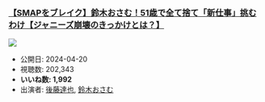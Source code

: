 ### [【SMAPをブレイク】鈴木おさむ！51歳で全て捨て「新仕事」挑むわけ【ジャニーズ崩壊のきっかけとは？】](https://www.youtube.com/watch?v=d3v4HRh81bw)
[![](https://img.youtube.com/vi/d3v4HRh81bw/sddefault.jpg)](https://www.youtube.com/watch?v=d3v4HRh81bw)
-   公開日: 2024-04-20
-   視聴数: 202,343
-   **いいね数: 1,992**
-   出演者: [後藤達也](/rehacq_fan/people/後藤達也 "wikilink"), [鈴木おさむ](/rehacq_fan/people/鈴木おさむ "wikilink")

